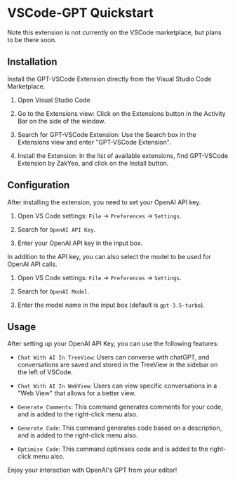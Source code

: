 # VSCode-GPT Quickstart

Note this extension is not currently on the VSCode marketplace, but plans to be there soon.

## Installation

Install the GPT-VSCode Extension directly from the Visual Studio Code Marketplace.

1. Open Visual Studio Code

2. Go to the Extensions view: Click on the Extensions button in the Activity Bar on the side of the window.

3. Search for GPT-VSCode Extension: Use the Search box in the Extensions view and enter "GPT-VSCode Extension".

4. Install the Extension: In the list of available extensions, find GPT-VSCode Extension by ZakYeo, and click on the Install button.

## Configuration

After installing the extension, you need to set your OpenAI API key.

1. Open VS Code settings: `File` -> `Preferences` -> `Settings`.

2. Search for `OpenAI API Key`.

3. Enter your OpenAI API key in the input box.

In addition to the API key, you can also select the model to be used for OpenAI API calls.

1. Open VS Code settings: `File` -> `Preferences` -> `Settings`.

2. Search for `OpenAI Model`.

3. Enter the model name in the input box (default is `gpt-3.5-turbo`).

## Usage

After setting up your OpenAI API Key, you can use the following features:

- `Chat With AI In TreeView`: Users can converse with chatGPT, and conversations are saved and stored in the TreeView in the sidebar on the left of VSCode.

- `Chat With AI In WebView`: Users can view specific conversations in a "Web View" that allows for a better view.

- `Generate Comments`: This command generates comments for your code, and is added to the right-click menu also.

- `Generate Code`: This command generates code based on a description, and is added to the right-click menu also.

- `Optimise Code`: This command optimises code and is added to the right-click menu also.

Enjoy your interaction with OpenAI's GPT from your editor!
